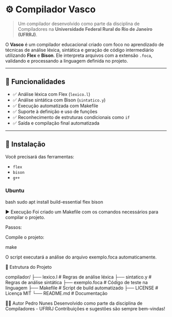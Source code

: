 # ⚙️ Compilador Vasco

> Um compilador desenvolvido como parte da disciplina de Compiladores na **Universidade Federal Rural do Rio de Janeiro (UFRRJ)**.

O **Vasco** é um compilador educacional criado com foco no aprendizado de técnicas de análise léxica, sintática e geração de código intermediário utilizando **Flex** e **Bison**. Ele interpreta arquivos com a extensão `.foca`, validando e processando a linguagem definida no projeto.

---

## 🚀 Funcionalidades

- ✅ Análise léxica com Flex (`lexico.l`)
- ✅ Análise sintática com Bison (`sintatico.y`)
- ✅ Execução automatizada com Makefile
- ✅ Suporte à definição e uso de funções
- ✅ Reconhecimento de estruturas condicionais como `if`
- ✅ Saída e compilação final automatizada

---

## 🔧 Instalação

Você precisará das ferramentas:

- `flex`
- `bison`
- `g++`

### Ubuntu

bash
sudo apt install build-essential flex bison

▶️ Execução
Foi criado um Makefile com os comandos necessários para compilar o projeto.

Passos:

Compile o projeto:

make

O script executará a análise do arquivo exemplo.foca automaticamente.

📁 Estrutura do Projeto

compilador/
├── lexico.l          # Regras de análise léxica
├── sintatico.y       # Regras de análise sintática
├── exemplo.foca      # Código de teste na linguagem
├── Makefile          # Script de build automatizado
├── LICENSE           # Licença MIT
└── README.md         # Documentação


👨‍💻 Autor
Pedro Nunes
Desenvolvido como parte da disciplina de Compiladores - UFRRJ
Contribuições e sugestões são sempre bem-vindas!
